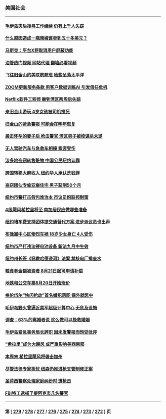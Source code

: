 ### 美国社会
---
#### [毛伊岛灾后搜寻工作继续 仍有上千人失踪](../../pages/ncid1078160/n14057234.md?08200845) 
#### [什么原因造成一瓶辣椒酱卖到五十多美元？](../../pages/ncid1078160/n14057222.md?08200845) 
#### [马斯克：平台X将取消用户屏蔽功能](../../pages/ncid1078160/n14057224.md?08200845) 
#### [油管热门视频 网站代理 翻墙必看视频](http://138.2.39.72:81/youtube.html?epic-marker?08200845)
#### [飞往旧金山的美联航航班 险些坠落太平洋](../../pages/ncid1078160/n14057093.md?08200845) 
#### [ZOOM更新服务条款 用客户数据训练AI 引发信任危机](../../pages/ncid1078160/n14057084.md?08200845) 
#### [Netflix软件工程师 搬到湾区两周后失踪](../../pages/ncid1078160/n14057081.md?08200845) 
#### [来旧金山游玩  4岁女孩被司机撞死](../../pages/ncid1078160/n14057025.md?08200845) 
#### [旧金山的紧急警报 可能会在明年恢复](../../pages/ncid1078160/n14057019.md?08200845) 
#### [袭击怀孕的妻子后 枪击警官 湾区男子被控谋杀未遂](../../pages/ncid1078160/n14056979.md?08200845) 
#### [无人驾驶汽车与急救车相撞 乘客受伤](../../pages/ncid1078160/n14056964.md?08200845) 
#### [涉多地盗窃转售赃物 中国公民纽约认罪](../../pages/ncid1078160/n14056917.md?08200845) 
#### [跨国转移大麻收入 纽约华人承认洗钱罪](../../pages/ncid1078160/n14056916.md?08200845) 
#### [盗窃团伙专偷亚裔住宅 男子获刑50个月](../../pages/ncid1078160/n14056914.md?08200845) 
#### [纽约市警打击假包难治本 市议员盼联邦制策](../../pages/ncid1078160/n14056929.md?08200845) 
#### [4级飓风希拉里将至 南加居民应做哪些准备](../../pages/ncid1078160/n14056942.md?08200845) 
#### [纽约堵车费支持团体提交通替代方案 进步派议员也出声](../../pages/ncid1078160/n14056934.md?08200845) 
#### [布碌崙中心区惨烈车祸 18岁少女身亡 4人受伤](../../pages/ncid1078160/n14056935.md?08200845) 
#### [纽约市严打违法锂电池设备 新法九月中生效](../../pages/ncid1078160/n14056905.md?08200845) 
#### [纽约州长签《拯救哈德逊河》法案 禁核电厂排废水](../../pages/ncid1078160/n14056903.md?08200845) 
#### [粮食券金额被盗者 8月21日起可申请补偿](../../pages/ncid1078160/n14056893.md?08200845) 
#### [地铁和公交车票8月20日开始涨价](../../pages/ncid1078160/n14056895.md?08200845) 
#### [格伦岱尔“快闪抢劫”首名嫌犯落网 保外就医中](../../pages/ncid1078160/n14056839.md?08200845) 
#### [毛伊岛野火曾逼近美军超级计算中心 无危及设施](../../pages/ncid1078160/n14056705.md?08200845) 
#### [调查：63%的离婚者说 这么做可以挽救婚姻](../../pages/ncid1078160/n14056497.md?08200845) 
#### [毛伊岛紧急事务局长辞职 因未发警报而饱受批评](../../pages/ncid1078160/n14056740.md?08200845) 
#### [“希拉里”成为大飓风 或严重影响美西南部](../../pages/ncid1078160/n14056726.md?08200845) 
#### [本周末 希拉里飓风将袭击加州](../../pages/ncid1078160/n14056542.md?08200845) 
#### [尽管法律专家担忧 纽森仍推进枪支管制修正案](../../pages/ncid1078160/n14056503.md?08200845) 
#### [圣荷西警察处理家庭纠纷时 遭枪击](../../pages/ncid1078160/n14056500.md?08200845) 
#### [FBI特工逮捕了提阿克市几名警官](../../pages/ncid1078160/n14056485.md?08200845) 

---
#### 第 [ [279](./279.md?08200845) / [278](./278.md?08200845) / [277](./277.md?08200845) / [276](./276.md?08200845) / [275](./275.md?08200845) / [274](./274.md?08200845) / [273](./273.md?08200845) / [272](./272.md?08200845) ] 页
